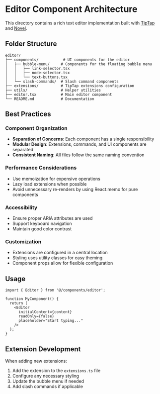 # Editor Component Architecture

This directory contains a rich text editor implementation built with [TipTap](https://tiptap.dev/) and [Novel](https://novel.sh/).

## Folder Structure

```
editor/
├── components/           # UI components for the editor
│   ├── bubble-menu/     # Components for the floating bubble menu
│   │   ├── link-selector.tsx
│   │   ├── node-selector.tsx
│   │   └── text-buttons.tsx
│   └── slash-commands/  # Slash command components
├── extensions/          # TipTap extensions configuration
├── utils/               # Helper utilities
├── editor.tsx           # Main editor component
└── README.md            # Documentation
```

## Best Practices

### Component Organization

- **Separation of Concerns**: Each component has a single responsibility
- **Modular Design**: Extensions, commands, and UI components are separated
- **Consistent Naming**: All files follow the same naming convention

### Performance Considerations

- Use memoization for expensive operations
- Lazy load extensions when possible
- Avoid unnecessary re-renders by using React.memo for pure components

### Accessibility

- Ensure proper ARIA attributes are used
- Support keyboard navigation
- Maintain good color contrast

### Customization

- Extensions are configured in a central location
- Styling uses utility classes for easy theming
- Component props allow for flexible configuration

## Usage

```tsx
import { Editor } from '@/components/editor';

function MyComponent() {
  return (
    <Editor 
      initialContent={content}
      readOnly={false}
      placeholder="Start typing..."
    />
  );
}
```

## Extension Development

When adding new extensions:

1. Add the extension to the `extensions.ts` file
2. Configure any necessary styling
3. Update the bubble menu if needed
4. Add slash commands if applicable